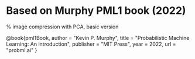 # Based on Murphy PML1 book (2022)
% image compression with PCA, basic version


 @book{pml1Book,
 author = "Kevin P. Murphy",
 title = "Probabilistic Machine Learning: An introduction",
 publisher = "MIT Press",
 year = 2022,
 url = "probml.ai"
}
